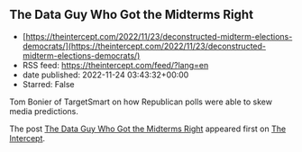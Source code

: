 ## The Data Guy Who Got the Midterms Right
 - [https://theintercept.com/2022/11/23/deconstructed-midterm-elections-democrats/](https://theintercept.com/2022/11/23/deconstructed-midterm-elections-democrats/)
 - RSS feed: https://theintercept.com/feed/?lang=en
 - date published: 2022-11-24 03:43:32+00:00
 - Starred: False

<p>Tom Bonier of TargetSmart on how Republican polls were able to skew media predictions.</p>
<p>The post <a href="https://theintercept.com/2022/11/23/deconstructed-midterm-elections-democrats/" rel="nofollow">The Data Guy Who Got the Midterms Right</a> appeared first on <a href="https://theintercept.com" rel="nofollow">The Intercept</a>.</p>
